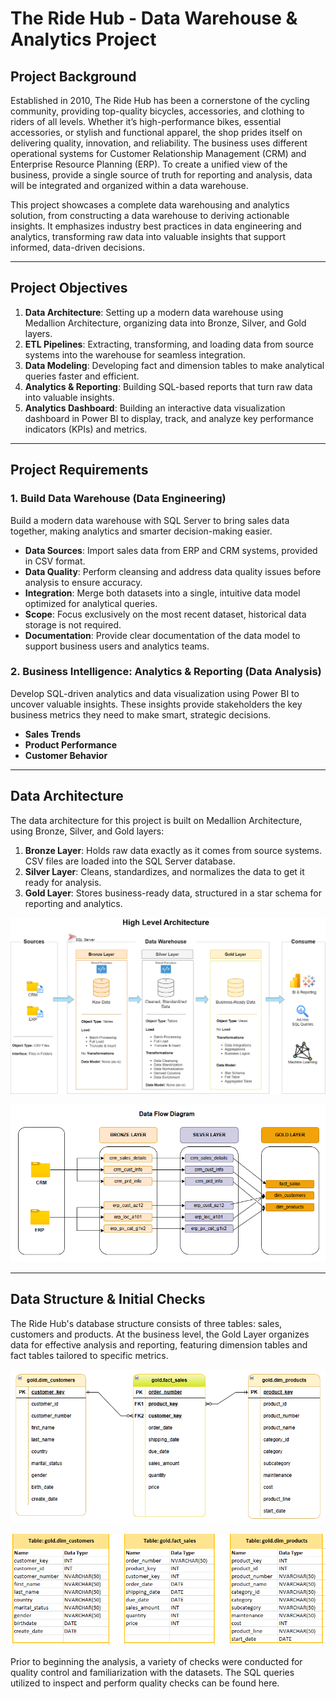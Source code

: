 # The Ride Hub - Data Warehouse & Analytics Project

## Project Background

Established in 2010, The Ride Hub has been a cornerstone of the cycling community, providing top-quality bicycles, accessories, and clothing to riders of all levels. Whether it’s high-performance bikes, essential accessories, or stylish and functional apparel, the shop prides itself on delivering quality, innovation, and reliability. The business uses different operational systems for Customer Relationship Management (CRM) and Enterprise Resource Planning (ERP). To create a unified view of the business, provide a single source of truth for reporting and analysis, data will be integrated and organized within a data warehouse. 

This project showcases a complete data warehousing and analytics solution, from constructing a data warehouse to deriving actionable insights. It emphasizes industry best practices in data engineering and analytics, transforming raw data into valuable insights that support informed, data-driven decisions.

---

## Project Objectives

1. **Data Architecture**: Setting up a modern data warehouse using Medallion Architecture, organizing data into Bronze, Silver, and Gold layers.
2. **ETL Pipelines**: Extracting, transforming, and loading data from source systems into the warehouse for seamless integration.
3. **Data Modeling**: Developing fact and dimension tables to make analytical queries faster and efficient.
4. **Analytics & Reporting**: Building SQL-based reports that turn raw data into valuable insights.
5. **Analytics Dashboard**: Building an interactive data visualization dashboard in Power BI to display, track, and analyze key performance indicators (KPIs) and metrics.

---

## Project Requirements
### 1. Build Data Warehouse (Data Engineering)

Build a modern data warehouse with SQL Server to bring sales data together, making analytics and smarter decision-making easier.

- **Data Sources**: Import sales data from ERP and CRM systems, provided in CSV format.
- **Data Quality**: Perform cleansing and address data quality issues before analysis to ensure accuracy.
- **Integration**: Merge both datasets into a single, intuitive data model optimized for analytical queries.
- **Scope**: Focus exclusively on the most recent dataset, historical data storage is not required.
- **Documentation**: Provide clear documentation of the data model to support business users and analytics teams.

### 2. Business Intelligence: Analytics & Reporting (Data Analysis)

Develop SQL-driven analytics and data visualization using Power BI to uncover valuable insights. These insights provide stakeholders the key business metrics they need to make smart, strategic decisions.  

- **Sales Trends**
- **Product Performance**
- **Customer Behavior**

---

## Data Architecture

The data architecture for this project is built on Medallion Architecture, using Bronze, Silver, and Gold layers:

1. **Bronze Layer**: Holds raw data exactly as it comes from source systems. CSV files are loaded into the SQL Server database.
2. **Silver Layer**: Cleans, standardizes, and normalizes the data to get it ready for analysis.
3. **Gold Layer**: Stores business-ready data, structured in a star schema for reporting and analytics.

![image alt](images/High_Level_Architecture.png)

![image alt](images/Data_Flow_Diagram.png)

---
## Data Structure & Initial Checks

The Ride Hub's database structure consists of three tables: sales, customers and products. At the business level, the Gold Layer organizes data for effective analysis and reporting, featuring dimension tables and fact tables tailored to specific metrics.

![image alt](images/Entity_Relationship_Diagram.png)

![image alt](images/Data_Type.PNG)

Prior to beginning the analysis, a variety of checks were conducted for quality control and familiarization with the datasets. The SQL queries utilized to inspect and perform quality checks can be found here.





